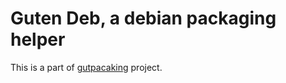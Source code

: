 Guten Deb, a debian packaging helper
=====================================

This is a part of [gutpacaking](https://github.com/gutenye/gutpackaing) project.
